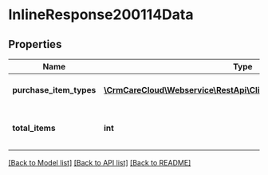 # InlineResponse200114Data

## Properties
Name | Type | Description | Notes
------------ | ------------- | ------------- | -------------
**purchase_item_types** | [**\CrmCareCloud\Webservice\RestApi\Client\Model\PurchaseItemType[]**](PurchaseItemType.md) | List of the purchase item types | [optional] 
**total_items** | **int** | Count of all found purchase types | [optional] 

[[Back to Model list]](../../README.md#documentation-for-models) [[Back to API list]](../../README.md#documentation-for-api-endpoints) [[Back to README]](../../README.md)

